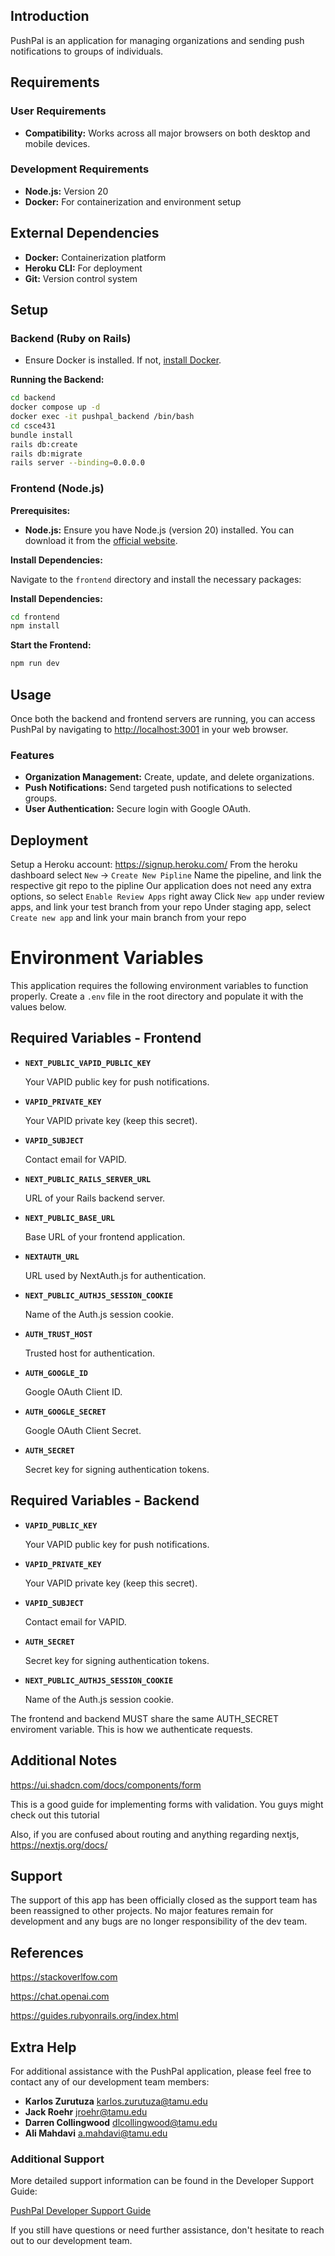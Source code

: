 ## Introduction
PushPal is an application for managing organizations and sending push notifications to groups of individuals. 

## Requirements

### User Requirements

- **Compatibility:** Works across all major browsers on both desktop and mobile devices.

### Development Requirements

- **Node.js:** Version 20
- **Docker:** For containerization and environment setup

## External Dependencies

- **Docker:** Containerization platform
- **Heroku CLI:** For deployment
- **Git:** Version control system


## Setup
### Backend (Ruby on Rails)
- Ensure Docker is installed. If not, [install Docker](https://docs.docker.com/get-docker/).


**Running the Backend:**
```sh
cd backend
docker compose up -d
docker exec -it pushpal_backend /bin/bash
cd csce431
bundle install
rails db:create
rails db:migrate
rails server --binding=0.0.0.0
```

### Frontend (Node.js)

**Prerequisites:**

- **Node.js:** Ensure you have Node.js (version 20) installed. You can download it from the [official website](https://nodejs.org/).

**Install Dependencies:**

Navigate to the `frontend` directory and install the necessary packages:

**Install Dependencies:**
```sh
cd frontend
npm install
```

**Start the Frontend:**
```sh
npm run dev
```

## Usage

Once both the backend and frontend servers are running, you can access PushPal by navigating to [http://localhost:3001](http://localhost:3001/) in your web browser.

### Features

- **Organization Management:** Create, update, and delete organizations.
- **Push Notifications:** Send targeted push notifications to selected groups.
- **User Authentication:** Secure login with Google OAuth.


## Deployment
Setup a Heroku account: https://signup.heroku.com/
From the heroku dashboard select `New` -> `Create New Pipline`
Name the pipeline, and link the respective git repo to the pipline
Our application does not need any extra options, so select `Enable Review Apps`
right away
Click `New app` under review apps, and link your test branch from your repo
Under staging app, select `Create new app` and link your main branch from your repo


# Environment Variables

This application requires the following environment variables to function properly. Create a `.env` file in the root directory and populate it with the values below.

## Required Variables - Frontend

- **`NEXT_PUBLIC_VAPID_PUBLIC_KEY`**

  Your VAPID public key for push notifications.

- **`VAPID_PRIVATE_KEY`**

  Your VAPID private key (keep this secret).

- **`VAPID_SUBJECT`**

  Contact email for VAPID.

- **`NEXT_PUBLIC_RAILS_SERVER_URL`**

  URL of your Rails backend server.

- **`NEXT_PUBLIC_BASE_URL`**

  Base URL of your frontend application.

- **`NEXTAUTH_URL`**

  URL used by NextAuth.js for authentication.

- **`NEXT_PUBLIC_AUTHJS_SESSION_COOKIE`**

  Name of the Auth.js session cookie.

- **`AUTH_TRUST_HOST`**

  Trusted host for authentication.

- **`AUTH_GOOGLE_ID`**

  Google OAuth Client ID.

- **`AUTH_GOOGLE_SECRET`**

  Google OAuth Client Secret.

- **`AUTH_SECRET`**

  Secret key for signing authentication tokens.

## Required Variables - Backend

- **`VAPID_PUBLIC_KEY`**

  Your VAPID public key for push notifications.

- **`VAPID_PRIVATE_KEY`**

  Your VAPID private key (keep this secret).

- **`VAPID_SUBJECT`**

  Contact email for VAPID.

- **`AUTH_SECRET`**

  Secret key for signing authentication tokens.

- **`NEXT_PUBLIC_AUTHJS_SESSION_COOKIE`**

  Name of the Auth.js session cookie.

The frontend and backend MUST share the same AUTH_SECRET enviroment variable. This is how we authenticate requests.


## Additional Notes

https://ui.shadcn.com/docs/components/form

This is a good guide for implementing forms with validation. You guys might check out this tutorial

Also, if you are confused about routing and anything regarding nextjs,
https://nextjs.org/docs/


## Support
The support of this app has been officially closed as the support team has been
reassigned to other projects. No major features remain for development and any bugs
are no longer responsibility of the dev team.
## References
https://stackoverlfow.com

https://chat.openai.com

https://guides.rubyonrails.org/index.html

## Extra Help

For additional assistance with the PushPal application, please feel free to contact any of our development team members:

- **Karlos Zurutuza**
  karlos.zurutuza@tamu.edu
- **Jack Roehr**
  jroehr@tamu.edu
- **Darren Collingwood**
  dlcollingwood@tamu.edu
- **Ali Mahdavi**
  a.mahdavi@tamu.edu

### Additional Support

More detailed support information can be found in the Developer Support Guide:

[PushPal Developer Support Guide](https://drive.google.com/file/d/1MIv5h_KS2uDZ0SBOo-1xTVZ4Clc7G8rW/view?usp=sharing)

If you still have questions or need further assistance, don't hesitate to reach out to our development team.
